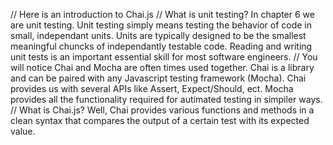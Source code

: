 // Here is an introduction to Chai.js
// What is unit testing? In chapter 6 we are unit testing. Unit testing simply means testing the behavior of code in small, independant units. Units are typically designed to be the smallest meaningful chuncks of independantly testable code. Reading and writing unit tests is an important essential skill for most software engineers. 
// You will notice Chai and Mocha are often times used together. Chai is a library and can be paired with any Javascript testing framework (Mocha). Chai provides us with several APIs like Assert, Expect/Should, ect. Mocha provides all the functionality required for autimated testing in simpiler ways. 
// What is Chai.js? Well, Chai provides various functions and methods in a clean syntax that compares the output of a certain test with its expected value.

<!-- Instructions -->

<!-- Please start by reading the app.js file. Your app.js file will hold all of the code that needs to be tested -->